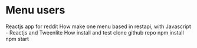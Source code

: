 # Menu users
Reactjs app for reddit
How make one menu based in restapi, with Javascript - Reactjs and Tweenlite
How install and test
clone github repo
npm install
npm start


